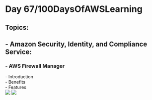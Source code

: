 <h1> Day 67/100DaysOfAWSLearning </h1>
<h2> Topics: </h2>

 <h2>  - Amazon Security, Identity, and Compliance Service: </h2>

<h3> - AWS Firewall Manager </h3>
         - Introduction <br>
         - Benefits <br> 
         - Features <br>
       

<img src = "https://github.com/thetechgirlgita/100-days-of-aws-learning/blob/master/Images/Day67/67_1.jpg?raw=true">
<img src = "https://github.com/thetechgirlgita/100-days-of-aws-learning/blob/master/Images/Day67/66_2.jpg?raw=true">
